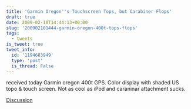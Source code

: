 ```yaml
---
title: 'Garmin Oregon''s Touchscreen Tops, but Carabiner Flops'
draft: true
date: 2009-02-10T14:44:13+00:00
slug: '200902101444-garmin-oregon-400t-tops-flops'
tags:
  - tweets
is_tweet: true
tweet_info:
  id: '1194683949'
  type: 'post'
  is_thread: False
---
```




received today Garmin oregon 400t GPS. Color display with shaded US topo & touch screen. Not as cool as iPod and caraninar attachment sucks.

[Discussion](https://x.com/sytelus/status/1194683949)
